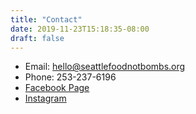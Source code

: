 ```yaml
---
title: "Contact"
date: 2019-11-23T15:18:35-08:00
draft: false
---
```


* Email: [hello@seattlefoodnotbombs.org](mailto:hello@seattlefoodnotbombs.org)
* Phone: 253-237-6196
* [Facebook Page](https://www.facebook.com/pg/SeattleFoodNotBombs)
* [Instagram](https://www.instagram.com/seattlefoodnotbombs/)